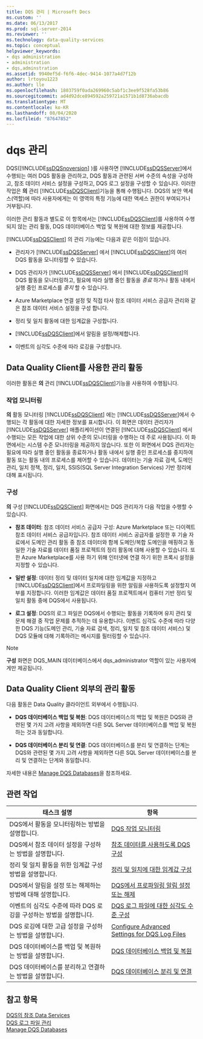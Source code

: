 ```yaml
---
title: DQS 관리 | Microsoft Docs
ms.custom: ''
ms.date: 06/13/2017
ms.prod: sql-server-2014
ms.reviewer: ''
ms.technology: data-quality-services
ms.topic: conceptual
helpviewer_keywords:
- dqs administration
- administration
- dqs,adminstration
ms.assetid: 9940ef5d-f6f6-4dec-9414-1077a4d7f12b
author: lrtoyou1223
ms.author: lle
ms.openlocfilehash: 1803759f0ada269960c5abf1c3ee9f528fa53b86
ms.sourcegitcommit: ad4d92dce894592a259721a1571b1d8736abacdb
ms.translationtype: MT
ms.contentlocale: ko-KR
ms.lasthandoff: 08/04/2020
ms.locfileid: "87647852"
---
```

# <a name="dqs-administration"></a>dqs 관리
  DQS([!INCLUDE[ssDQSnoversion](../includes/ssdqsnoversion-md.md)] )를 사용하면 [!INCLUDE[ssDQSServer](../includes/ssdqsserver-md.md)]에서 수행되는 여러 DQS 활동을 관리하고, DQS 활동과 관련된 서버 수준의 속성을 구성하고, 참조 데이터 서비스 설정을 구성하고, DQS 로그 설정을 구성할 수 있습니다. 이러한 작업은 **의** 관리 [!INCLUDE[ssDQSClient](../includes/ssdqsclient-md.md)]기능을 통해 수행됩니다. DQS의 보안 액세스(역할)에 따라 사용자에게는 이 영역의 특정 기능에 대한 액세스 권한이 부여되거나 거부됩니다.  
  
 이러한 관리 활동과 별도로 이 항목에서는 [!INCLUDE[ssDQSClient](../includes/ssdqsclient-md.md)]를 사용하여 수행되지 않는 관리 활동, DQS 데이터베이스 백업 및 복원에 대한 정보를 제공합니다.  
  
 [!INCLUDE[ssDQSClient](../includes/ssdqsclient-md.md)] 의 관리 기능에는 다음과 같은 이점이 있습니다.  
  
-   관리자가 [!INCLUDE[ssDQSServer](../includes/ssdqsserver-md.md)] 에서 [!INCLUDE[ssDQSClient](../includes/ssdqsclient-md.md)]의 여러 DQS 활동을 모니터링할 수 있습니다.  
  
-   DQS 관리자가 [!INCLUDE[ssDQSServer](../includes/ssdqsserver-md.md)] 에서 [!INCLUDE[ssDQSClient](../includes/ssdqsclient-md.md)]의 DQS 활동을 모니터링하고, 필요에 따라 실행 중인 활동을 *종료* 하거나 활동 내에서 실행 중인 프로세스를 *중지* 할 수 있습니다.  
  
-   Azure Marketplace 연결 설정 및 직접 타사 참조 데이터 서비스 공급자 관리와 같은 참조 데이터 서비스 설정을 구성 합니다.  
  
-   정리 및 일치 활동에 대한 임계값을 구성합니다.  
  
-   [!INCLUDE[ssDQSClient](../includes/ssdqsclient-md.md)]에서 알림을 설정/해제합니다.  
  
-   이벤트의 심각도 수준에 따라 로깅을 구성합니다.  
  
##  <a name="administration-activities-by-using-data-quality-client"></a><a name="AdminUsingClent"></a>Data Quality Client를 사용한 관리 활동  
 이러한 활동은 **의** 관리 [!INCLUDE[ssDQSClient](../includes/ssdqsclient-md.md)]기능을 사용하여 수행됩니다.  
  
### <a name="activity-monitoring"></a>작업 모니터링  
 **의** 활동 모니터링 [!INCLUDE[ssDQSClient](../includes/ssdqsclient-md.md)] 에는 [!INCLUDE[ssDQSServer](../includes/ssdqsserver-md.md)]에서 수행되는 각 활동에 대한 자세한 정보를 표시합니다. 이 화면은 데이터 관리자가 [!INCLUDE[ssDQSServer](../includes/ssdqsserver-md.md)] 애플리케이션이 연결된 [!INCLUDE[ssDQSClient](../includes/ssdqsclient-md.md)] 에서 수행되는 모든 작업에 대한 상위 수준의 모니터링을 수행하는 데 주로 사용됩니다. 이 화면에서는 시스템 수준 모니터링을 제공하지 않습니다. 또한 이 화면에서 DQS 관리자는 필요에 따라 실행 중인 활동을 종료하거나 활동 내에서 실행 중인 프로세스를 중지하여 활동 또는 활동 내의 프로세스를 제어할 수 있습니다. 데이터는 기술 자료 검색, 도메인 관리, 일치 정책, 정리, 일치, SSIS(SQL Server Integration Services) 기반 정리에 대해 표시됩니다.  
  
### <a name="configuration"></a>구성  
 **의** 구성 [!INCLUDE[ssDQSClient](../includes/ssdqsclient-md.md)] 화면에서는 DQS 관리자가 다음 작업을 수행할 수 있습니다.  
  
-   **참조 데이터**: 참조 데이터 서비스 공급자 구성: Azure Marketplace 또는 다이렉트 참조 데이터 서비스 공급자입니다. 참조 데이터 서비스 공급자를 설정한 후 기술 자료에서 도메인 관리 활동 중 참조 데이터와 함께 도메인/복합 도메인을 매핑하고 동일한 기술 자료를 데이터 품질 프로젝트의 정리 활동에 대해 사용할 수 있습니다. 또한 Azure Marketplace를 사용 하기 위해 인터넷에 연결 하기 위한 프록시 설정을 지정할 수 있습니다.  
  
-   **일반 설정**: 데이터 정리 및 데이터 일치에 대한 임계값을 지정하고 [!INCLUDE[ssDQSClient](../includes/ssdqsclient-md.md)]에서 프로파일링을 위한 알림을 사용하도록 설정할지 여부를 지정합니다. 이러한 임계값은 데이터 품질 프로젝트에서 컴퓨터 기반 정리 및 일치 활동 중에 DQS에서 사용됩니다.  
  
-   **로그 설정**: DQS의 로그 파일은 DQS에서 수행되는 활동을 기록하며 유지 관리 및 문제 해결 중 작업 문제를 추적하는 데 유용합니다. 이벤트 심각도 수준에 따라 다양한 DQS 기능(도메인 관리, 기술 자료 검색, 정리, 일치 및 참조 데이터 서비스) 및 DQS 모듈에 대해 기록하려는 메시지를 필터링할 수 있습니다.  
  
> [!NOTE]  
>  **구성** 화면은 DQS_MAIN 데이터베이스에서 dqs_administrator 역할이 있는 사용자에게만 제공됩니다.  
  
##  <a name="administration-activities-outside-of-data-quality-client"></a><a name="AdminOutsideClient"></a>Data Quality Client 외부의 관리 활동  
 다음 활동은 Data Quality 클라이언트 외부에서 수행됩니다.  
  
-   **DQS 데이터베이스 백업 및 복원**: DQS 데이터베이스의 백업 및 복원은 DQS와 관련된 몇 가지 고려 사항을 제외하면 다른 SQL Server 데이터베이스를 백업 및 복원하는 것과 동일합니다.  
  
-   **DQS 데이터베이스 분리 및 연결**: DQS 데이터베이스를 분리 및 연결하는 단계는 DQS와 관련된 몇 가지 고려 사항을 제외하면 다른 SQL Server 데이터베이스를 분리 및 연결하는 단계와 동일합니다.  
  
 자세한 내용은 [Manage DQS Databases](../../2014/data-quality-services/manage-dqs-databases.md)을 참조하세요.  
  
## <a name="related-tasks"></a>관련 작업  
  
|태스크 설명|항목|  
|----------------------|-----------|  
|DQS에서 활동을 모니터링하는 방법을 설명합니다.|[DQS 작업 모니터링](../../2014/data-quality-services/monitor-dqs-activities.md)|  
|DQS에서 참조 데이터 설정을 구성하는 방법을 설명합니다.|[참조 데이터를 사용하도록 DQS 구성](../../2014/data-quality-services/configure-dqs-to-use-reference-data.md)|  
|정리 및 일치 활동을 위한 임계값 구성 방법을 설명합니다.|[정리 및 일치에 대한 임계값 구성](../../2014/data-quality-services/configure-threshold-values-for-cleansing-and-matching.md)|  
|DQS에서 알림을 설정 또는 해제하는 방법에 대해 설명합니다.|[DQS에서 프로파일링 알림 설정 또는 해제](../../2014/data-quality-services/enable-or-disable-profiling-notifications-in-dqs.md)|  
|이벤트의 심각도 수준에 따라 DQS 로깅을 구성하는 방법을 설명합니다.|[DQS 로그 파일에 대한 심각도 수준 구성](../../2014/data-quality-services/configure-severity-levels-for-dqs-log-files.md)|  
|DQS 로깅에 대한 고급 설정을 구성하는 방법을 설명합니다.|[Configure Advanced Settings for DQS Log Files](../../2014/data-quality-services/configure-advanced-settings-for-dqs-log-files.md)|  
|DQS 데이터베이스를 백업 및 복원하는 방법을 설명합니다.|[DQS 데이터베이스 백업 및 복원](../../2014/data-quality-services/backing-up-and-restoring-dqs-databases.md)|  
|DQS 데이터베이스를 분리하고 연결하는 방법을 설명합니다.|[DQS 데이터베이스 분리 및 연결](../../2014/data-quality-services/detaching-and-attaching-dqs-databases.md)|  
  
## <a name="see-also"></a>참고 항목  
 [DQS의 참조 Data Services](../../2014/data-quality-services/reference-data-services-in-dqs.md)   
 [DQS 로그 파일 관리](../../2014/data-quality-services/manage-dqs-log-files.md)   
 [Manage DQS Databases](../../2014/data-quality-services/manage-dqs-databases.md)  
  
  
